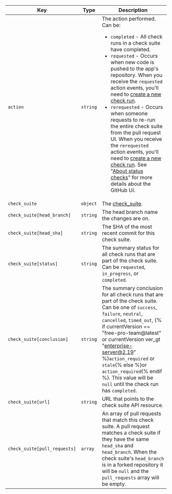 Key | Type | Description
----|------|-------------
`action`|`string` | The action performed. Can be:<ul><li>`completed` - All check runs in a check suite have completed.</li><li>`requested` - Occurs when new code is pushed to the app's repository. When you receive the `requested` action events, you'll need to [create a new check run](/v3/checks/runs/#create-a-check-run).</li><li>`rerequested` - Occurs when someone requests to re-run the entire check suite from the pull request UI. When you receive the `rerequested` action events, you'll need to [create a new check run](/v3/checks/runs/#create-a-check-run). See "[About status checks](/articles/about-status-checks#checks)" for more details about the GitHub UI.</li></ul>
`check_suite`|`object` | The [check_suite](/v3/checks/suites/).
`check_suite[head_branch]`|`string` | The head branch name the changes are on.
`check_suite[head_sha]`|`string` | The SHA of the most recent commit for this check suite.
`check_suite[status]`|`string` | The summary status for all check runs that are part of the check suite. Can be `requested`, `in_progress`, or `completed`.
`check_suite[conclusion]`|`string`| The summary conclusion for all check runs that are part of the check suite. Can be one of `success`, `failure`, `neutral`, `cancelled`, `timed_out`,  {% if currentVersion == "free-pro-team@latest" or currentVersion ver_gt "enterprise-server@2.19" %}`action_required` or `stale`{% else %}or `action_required`{% endif %}. This value will be `null` until the check run has `completed`.
`check_suite[url]`|`string` | URL that points to the check suite API resource.
`check_suite[pull_requests]`|`array`| An array of pull requests that match this check suite. A pull request matches a check suite if they have the same `head_sha` and `head_branch`. When the check suite's `head_branch` is in a forked repository it will be `null` and the `pull_requests` array will be empty.
